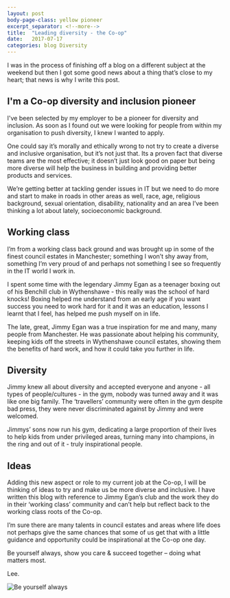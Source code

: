 ```yaml
---
layout: post
body-page-class: yellow pioneer
excerpt_separator: <!--more-->
title:  "Leading diversity - the Co-op"
date:   2017-07-17
categories: blog Diversity
---
```


I was in the process of finishing off a blog on a different subject at the weekend but then I got some good news about a thing that’s close to my heart; that news is why I write this post.
<!--more-->

## I'm a Co-op diversity and inclusion pioneer

I've been selected by my employer to be a pioneer for diversity and inclusion.  As soon as I found out we were looking for people from within my organisation to push diversity, I knew I wanted to apply.

One could say it’s morally and ethically wrong to not try to create a diverse and inclusive organisation, but it’s not just that.  Its a proven fact that diverse teams are the most effective; it doesn’t just look good on paper but being more diverse will help the business in building and providing better products and services.

We’re getting better at tackling gender issues in IT but we need to do more and start to make in roads in other areas as well, race, age, religious background,  sexual orientation, disability, nationality and an area I’ve been thinking a lot about lately, socioeconomic background.

## Working class

I’m from a working class back ground and was brought up in some of the finest council estates in Manchester; something I won’t shy away from, something I’m very proud of and perhaps not something I see so frequently in the IT world I work in.

I spent some time with the legendary Jimmy Egan as a teenager boxing out of his Benchill club in Wythenshawe - this really was the school of hard knocks!  Boxing helped me understand from an early age if you want success you need to work hard for it and it was an education, lessons I learnt that I feel, has helped me push myself on in life.

The late, great, Jimmy Egan was a true inspiration for me and many, many people from Manchester.  He was passionate about helping his community, keeping kids off the streets in Wythenshawe council estates, showing them the benefits of hard work, and how it could take you further in life.

## Diversity

Jimmy knew all about diversity and accepted everyone and anyone - all types of people/cultures -  in the gym, nobody was turned away and it was like one big family.   The ‘travellers’ community were often in the gym despite bad press,  they were never discriminated against by Jimmy and were welcomed.

Jimmys’ sons now run his gym, dedicating a large proportion of their lives to help kids from under privileged areas, turning many into champions, in the ring and out of it - truly inspirational people.

## Ideas

Adding this new aspect or role to my current job at the Co-op, I will be thinking of ideas to try and make us be more diverse and inclusive.  I have written this blog with reference to Jimmy Egan’s club and the work they do in their ‘working class’ community and can’t help but reflect back to the working class roots of the Co-op.

I’m sure there are many talents in council estates and areas where life does not perhaps give the same chances that some of us get that with a little guidance and opportunity could be inspirational at the Co-op one day.

Be yourself always, show you care & succeed together – doing what matters most.

Lee.

<img src="https://s3-eu-west-1.amazonaws.com/eskimo/be-yourself-always.jpg" alt="Be yourself always">
